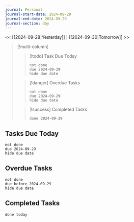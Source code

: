 ```yaml
---
journal: Personal
journal-start-date: 2024-09-29
journal-end-date: 2024-09-29
journal-section: day
---
```

<< [[2024-09-28|Yesterday]] | [[2024-09-30|Tomorrow]] >>

> [!multi-column]
> 
>> [!todo] Task Due Today
>> ```tasks
>> not done
>> due 2024-09-29
>> hide due date
>> ```
> 
>> [!danger] Overdue Tasks
>> ```tasks
>> not done
>> due 2024-09-29
>> hide due date
>> ```
> 
>> [!success] Completed Tasks
>> ```tasks
>> done 2024-09-29
>> ```





## Tasks Due Today
```tasks
not done
due 2024-09-29
hide due date
```

## Overdue Tasks
```tasks
not done
due before 2024-09-29
hide due date
```

## Completed Tasks
```tasks
done today
```